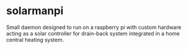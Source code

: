 # solarmanpi
Small daemon designed to run on a raspberry pi with custom hardware acting as a solar controller for drain-back system
integrated in a home central heating system.
